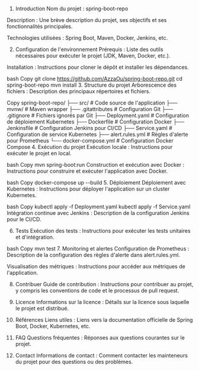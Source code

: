 1. Introduction
Nom du projet : spring-boot-repo

Description : Une brève description du projet, ses objectifs et ses fonctionnalités principales.

Technologies utilisées : Spring Boot, Maven, Docker, Jenkins, etc.

2. Configuration de l'environnement
Prérequis : Liste des outils nécessaires pour exécuter le projet (JDK, Maven, Docker, etc.).

Installation : Instructions pour cloner le dépôt et installer les dépendances.

bash
Copy
git clone https://github.com/AzzaOu/spring-boot-repo.git
cd spring-boot-repo
mvn install
3. Structure du projet
Arborescence des fichiers : Description des principaux répertoires et fichiers.

Copy
spring-boot-repo/
├── src/                  # Code source de l'application
├── mvnw/                 # Maven wrapper
├── .gitattributes        # Configuration Git
├── .gitignore            # Fichiers ignorés par Git
├── Deployment.yaml       # Configuration de déploiement Kubernetes
├── Dockerfile            # Configuration Docker
├── Jenkinsfile           # Configuration Jenkins pour CI/CD
├── Service.yaml          # Configuration de service Kubernetes
├── alert.rules.yml       # Règles d'alerte pour Prometheus
└── docker-compose.yml    # Configuration Docker Compose
4. Exécution du projet
Exécution locale : Instructions pour exécuter le projet en local.

bash
Copy
mvn spring-boot:run
Construction et exécution avec Docker : Instructions pour construire et exécuter l'application avec Docker.

bash
Copy
docker-compose up --build
5. Déploiement
Déploiement avec Kubernetes : Instructions pour déployer l'application sur un cluster Kubernetes.

bash
Copy
kubectl apply -f Deployment.yaml
kubectl apply -f Service.yaml
Intégration continue avec Jenkins : Description de la configuration Jenkins pour le CI/CD.

6. Tests
Exécution des tests : Instructions pour exécuter les tests unitaires et d'intégration.

bash
Copy
mvn test
7. Monitoring et alertes
Configuration de Prometheus : Description de la configuration des règles d'alerte dans alert.rules.yml.

Visualisation des métriques : Instructions pour accéder aux métriques de l'application.

8. Contribuer
Guide de contribution : Instructions pour contribuer au projet, y compris les conventions de code et le processus de pull request.

9. Licence
Informations sur la licence : Détails sur la licence sous laquelle le projet est distribué.

10. Références
Liens utiles : Liens vers la documentation officielle de Spring Boot, Docker, Kubernetes, etc.

11. FAQ
Questions fréquentes : Réponses aux questions courantes sur le projet.

12. Contact
Informations de contact : Comment contacter les mainteneurs du projet pour des questions ou des problèmes.
